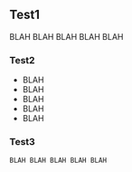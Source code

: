 ## Test1

BLAH BLAH BLAH BLAH BLAH

### Test2

- BLAH
- BLAH
- BLAH
- BLAH
- BLAH

### Test3

`BLAH BLAH BLAH BLAH BLAH`